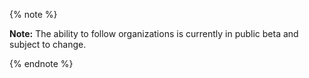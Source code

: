 {% note %}

**Note:** The ability to follow organizations is currently in public beta and subject to change.

{% endnote %}
